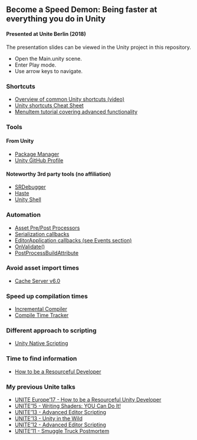 ## Become a Speed Demon: Being faster at everything you do in Unity
#### Presented at Unite Berlin (2018)

The presentation slides can be viewed in the Unity project in this repository.
* Open the Main.unity scene.
* Enter Play mode.
* Use arrow keys to navigate.

### Shortcuts
* [Overview of common Unity shortcuts (video)](https://www.youtube.com/watch?v=yMqefz8XNC4)
* [Unity shortcuts Cheat Sheet](https://www.patreon.com/posts/unity-shortcuts-18598482)
* [MenuItem tutorial covering advanced functionality](https://unity3d.com/learn/tutorials/topics/interface-essentials/unity-editor-extensions-menu-items)

### Tools
#### From Unity
* [Package Manager](https://docs.unity3d.com/Packages/com.unity.package-manager-ui@1.8/manual/index.html)
* [Unity GitHub Profile](https://github.com/Unity-Technologies/)

#### Noteworthy 3rd party tools (no affiliation)
* [SRDebugger](https://assetstore.unity.com/packages/tools/gui/srdebugger-console-tools-on-device-27688)
* [Haste](https://assetstore.unity.com/packages/tools/utilities/haste-pro-18584)
* [Unity Shell](https://github.com/marijnz/unity-shell/)

### Automation
* [Asset Pre/Post Processors](https://docs.unity3d.com/ScriptReference/AssetPostprocessor.html)
* [Serialization callbacks](https://docs.unity3d.com/ScriptReference/ISerializationCallbackReceiver.html)
* [EditorApplication callbacks (see Events section)](https://docs.unity3d.com/ScriptReference/EditorApplication.html)
* [OnValidate()]()
* [PostProcessBuildAttribute]()

### Avoid asset import times
* [Cache Server v6.0](https://github.com/Unity-Technologies/unity-cache-server)

### Speed up compilation times
* [Incremental Compiler](https://forum.unity.com/threads/unity-incremental-c-compiler.523993/)
* [Compile Time Tracker](https://github.com/DarrenTsung/DTCompileTimeTracker)

### Different approach to scripting
* [Unity Native Scripting](https://github.com/jacksondunstan/UnityNativeScripting)

### Time to find information
* [How to be a Resourceful Developer](https://www.youtube.com/watch?v=emaRftLcP9s)

### My previous Unite talks
* [UNITE Europe’17 - How to be a Resourceful Unity Developer](https://www.youtube.com/watch?v=emaRftLcP9s)
* [UNITE’15 - Writing Shaders: YOU Can Do It!](https://www.youtube.com/watch?v=epixwRw80MM)
* [UNITE’13 - Advanced Editor Scripting](https://www.youtube.com/watch?v=t-wShOv8c1E)
* [UNITE’13 - Unity in the Wild](https://www.youtube.com/watch?v=5GAIZPfIndo)
* [UNITE’12 - Advanced Editor Scripting](https://www.youtube.com/watch?v=itkm-emb5tg)
* [UNITE’11 - Smuggle Truck Postmortem](https://www.youtube.com/watch?v=i9z_-d3C2R4)
